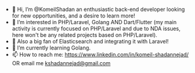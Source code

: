- 👋 Hi, I’m @KomeilShadan an enthusiastic back-end developer looking for new opportunities, and a desire to learn more!
- 👀 I’m interested in PHP/Laravel, Golang AND Dart/Flutter (my main activity is currently focused on PHP/Laravel and due to NDA issues, here won't be any related     projects based on PHP/Laravel).
- 👀 Also a big fan of Elasticsearch and integrating it with Laravel!
- 🌱 I’m currently learning Golang.
- 📫 How to reach me: https://www.linkedin.com/in/komeil-shadannejad/ OR email me kshadannejad@gmail.com

<!---
KomeilShadan/KomeilShadan is a ✨ special ✨ repository because its `README.md` (this file) appears on your GitHub profile.
You can click the Preview link to take a look at your changes.
--->
